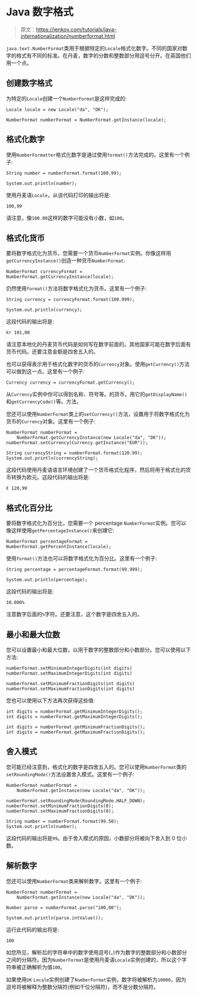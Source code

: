 # Java 数字格式

> 原文：<https://jenkov.com/tutorials/java-internationalization/numberformat.html>

`java.text.NumberFormat`类用于根据特定的`Locale`格式化数字。不同的国家对数字的格式有不同的标准。在丹麦，数字的分数和整数部分用逗号分开。在英国他们用一个点。

## 创建数字格式

为特定的`Locale`创建一个`NumberFormat`是这样完成的:

```
Locale locale = new Locale("da", "DK");

NumberFormat numberFormat = NumberFormat.getInstance(locale);

```

## 格式化数字

使用`NumberFormatter`格式化数字是通过使用`format()`方法完成的。这里有一个例子:

```
String number = numberFormat.format(100.99);

System.out.println(number);

```

使用丹麦语`Locale`，从该代码打印的输出将是:

```
100,99

```

请注意，像`100.00`这样的数字可能没有小数，如`100`。

## 格式化货币

要将数字格式化为货币，您需要一个货币`NumberFormat`实例。你像这样用`getCurrencyInstance()`创造一种货币`NumberFormat`:

```
NumberFormat currencyFormat = NumberFormat.getCurrencyInstance(locale);

```

仍然使用`format()`方法将数字格式化为货币。这里有一个例子:

```
String currency = currencyFormat.format(100.999);

System.out.println(currency);

```

这段代码的输出将是:

```
kr 101,00

```

请注意本地化的丹麦货币代码是如何写在数字前面的。其他国家可能在数字后面有货币代码。还要注意金额是四舍五入的。

也可以获得表示用于格式化数字的货币的`Currency`对象。使用`getCurrency()`方法可以做到这一点。这里有一个例子:

```
Currency currency = currencyFormat.getCurrency();

```

从`Currency`实例中你可以得到名称、符号等。的货币，用它的`getDisplayName()`和`getCurrencyCode()`等。方法。

您还可以使用`NumberFormat`类上的`setCurrency()`方法，设置用于将数字格式化为货币的`Currency`对象。这里有一个例子:

```
NumberFormat numberFormat =
    NumberFormat.getCurrencyInstance(new Locale("da", "DK"));
numberFormat.setCurrency(Currency.getInstance("EUR"));

String currencyString = numberFormat.format(120.99);
System.out.println(currencyString);

```

这段代码使用丹麦语语言环境创建了一个货币格式化程序，然后将用于格式化的货币转换为欧元。这段代码的输出将是:

```
€ 120,99

```

## 格式化百分比

要将数字格式化为百分比，您需要一个 percentage `NumberFormat`实例。您可以像这样使用`getPercentageInstance()`来创建它:

```
NumberFormat percentageFormat = NumberFormat.getPercentInstance(locale);

```

使用`format()`方法也可以将数字格式化为百分比。这里有一个例子:

```
String percentage = percentageFormat.format(99.999);

System.out.println(percentage);

```

这段代码的输出将是:

```
10.000%

```

注意数字后面的`%`字符。还要注意，这个数字是四舍五入的。

## 最小和最大位数

您可以设置最小和最大位数，以用于数字的整数部分和小数部分。您可以使用以下方法:

```
numberFormat.setMinimumIntegerDigits(int digits)
numberFormat.setMaximumIntegerDigits(int digits)

numberFormat.setMinimumFractionDigits(int digits)
numberFormat.setMaximumFractionDigits(int digits)

```

您也可以使用以下方法再次获得这些值:

```
int digits = numberFormat.getMinimumIntegerDigits();
int digits = numberFormat.getMaximumIntegerDigits();

int digits = numberFormat.getMinimumFractionDigits();
int digits = numberFormat.getMaximumFractionDigits();

```

## 舍入模式

您可能已经注意到，格式化的数字是四舍五入的。您可以使用`NumberFormat`类的`setRoundingMode()`方法设置舍入模式。这里有一个例子:

```
NumberFormat numberFormat =
    NumberFormat.getInstance(new Locale("da", "DK"));

numberFormat.setRoundingMode(RoundingMode.HALF_DOWN);
numberFormat.setMinimumFractionDigits(0);
numberFormat.setMaximumFractionDigits(0);

String number = numberFormat.format(99.50);
System.out.println(number);

```

这段代码的输出将是`99`。由于舍入模式的原因，小数部分将被向下舍入到 0 位小数。

## 解析数字

您还可以使用`NumberFormat`类来解析数字。这里有一个例子:

```
NumberFormat numberFormat =
    NumberFormat.getInstance(new Locale("da", "DK"));

Number parse = numberFormat.parse("100,00");

System.out.println(parse.intValue());

```

运行此代码的输出将是:

```
100

```

如您所见，解析后的字符串中的数字使用逗号(，)作为数字的整数部分和小数部分之间的分隔符。因为`NumberFormat`是使用丹麦语`Locale`实例创建的，所以这个字符串被正确解析为值`100`。

如果使用`UK` `Locale`实例创建了`NumberFormat`实例，数字将被解析为`10000`，因为逗号将被解释为整数分隔符(例如千位分隔符)，而不是分数分隔符。